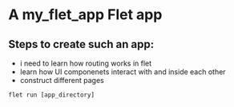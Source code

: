# A my_flet_app Flet app

## Steps to create such an app:
- i need to learn how routing works in flet
- learn how UI componenets interact with and inside each other
- construct different pages 



```
flet run [app_directory]
```